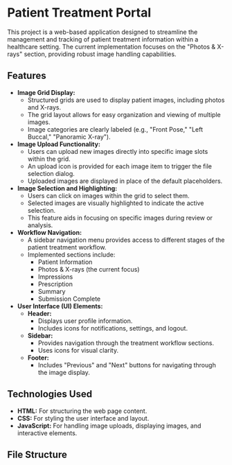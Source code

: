 # Patient Treatment Portal

This project is a web-based application designed to streamline the management and tracking of patient treatment information within a healthcare setting. The current implementation focuses on the "Photos & X-rays" section, providing robust image handling capabilities.

## Features

* **Image Grid Display:**
    * Structured grids are used to display patient images, including photos and X-rays.
    * The grid layout allows for easy organization and viewing of multiple images.
    * Image categories are clearly labeled (e.g., "Front Pose," "Left Buccal," "Panoramic X-ray").
* **Image Upload Functionality:**
    * Users can upload new images directly into specific image slots within the grid.
    * An upload icon is provided for each image item to trigger the file selection dialog.
    * Uploaded images are displayed in place of the default placeholders.
* **Image Selection and Highlighting:**
    * Users can click on images within the grid to select them.
    * Selected images are visually highlighted to indicate the active selection.
    * This feature aids in focusing on specific images during review or analysis.
* **Workflow Navigation:**
    * A sidebar navigation menu provides access to different stages of the patient treatment workflow.
    * Implemented sections include:
        * Patient Information
        * Photos & X-rays (the current focus)
        * Impressions
        * Prescription
        * Summary
        * Submission Complete
* **User Interface (UI) Elements:**
    * **Header:**
        * Displays user profile information.
        * Includes icons for notifications, settings, and logout.
    * **Sidebar:**
        * Provides navigation through the treatment workflow sections.
        * Uses icons for visual clarity.
    * **Footer:**
        * Includes "Previous" and "Next" buttons for navigating through the image display.

## Technologies Used

* **HTML:** For structuring the web page content.
* **CSS:** For styling the user interface and layout.
* **JavaScript:** For handling image uploads, displaying images, and interactive elements.

## File Structure
